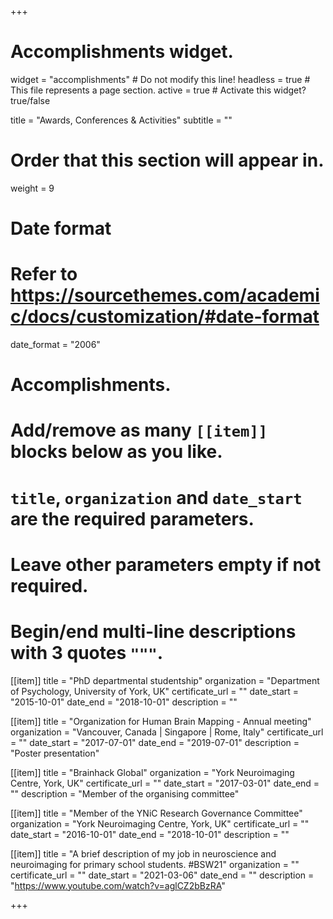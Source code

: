 +++
# Accomplishments widget.
widget = "accomplishments"  # Do not modify this line!
headless = true  # This file represents a page section.
active = true  # Activate this widget? true/false

title = "Awards, Conferences & Activities"
subtitle = ""

# Order that this section will appear in.
weight = 9

# Date format
#   Refer to https://sourcethemes.com/academic/docs/customization/#date-format
date_format = "2006"

# Accomplishments.
#   Add/remove as many `[[item]]` blocks below as you like.
#   `title`, `organization` and `date_start` are the required parameters.
#   Leave other parameters empty if not required.
#   Begin/end multi-line descriptions with 3 quotes `"""`.

[[item]]
  title = "PhD departmental studentship"
  organization = "Department of Psychology, University of York, UK"
  certificate_url = ""
  date_start = "2015-10-01"
  date_end = "2018-10-01"
  description = ""
  
[[item]]
  title = "Organization for Human Brain Mapping - Annual meeting"
  organization = "Vancouver, Canada | Singapore | Rome, Italy"
  certificate_url = ""
  date_start = "2017-07-01"
  date_end = "2019-07-01"
  description = "Poster presentation"

[[item]]
  title = "Brainhack Global"
  organization = "York Neuroimaging Centre, York, UK"
  certificate_url = ""
  date_start = "2017-03-01"
  date_end = ""
  description = "Member of the organising committee"

[[item]]
  title = "Member of the YNiC Research Governance Committee"
  organization = "York Neuroimaging Centre, York, UK"
  certificate_url = ""
  date_start = "2016-10-01"
  date_end = "2018-10-01"
  description = ""
  
[[item]]
  title = "A brief description of my job in neuroscience and neuroimaging for primary school students. #BSW21"
  organization = ""
  certificate_url = ""
  date_start = "2021-03-06"
  date_end = ""
  description = "https://www.youtube.com/watch?v=aglCZ2bBzRA"

+++
